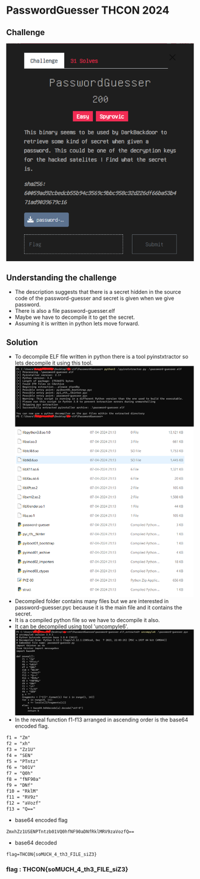 # PasswordGuesser THCON 2024

## Challenge
![password-guesser](passwordguesser.png)

## Understanding the challenge
- The description suggests that there is a secret hidden in the source code of the password-guesser and secret is given when we give password.
- There is also a file password-guesser.elf
- Maybe we have to decompile it to get the secret.
- Assuming it is written in python lets move forward.

## Solution
- To decompile ELF file written in python there is a tool pyinstxtractor so lets decompile it using this tool.
![decompiler-output](pyinstxtractor.png)
![dcompiled](dcompiled.png)
- Decompiled folder contains many files but we are interested in password-guesser.pyc because it is the main file and it contains the secret.
- It is a compiled python file so we have to decompile it also.
- It can be decompiled using tool 'uncompyle6'.
![flag](flag.png)
- In the reveal function f1-f13 arranged in ascending order is the base64 encoded flag.
```
f1 = "Zm"
f2 = "xh"
f3 = "Zz1U"
f4 = "SEN"
f5 = "PTntz"
f6 = "b01V"
f7 = "Q0h"
f8 = "fNF90a"
f9 = "DNf"
f10 = "RklM"
f11 = "RV9z"
f12 = "aVozf"
f13 = "Q=="
```

- base64 encoded flag
```
ZmxhZz1USENPTntzb01VQ0hfNF90aDNfRklMRV9zaVozfQ==
```

- base64 decoded
```
flag=THCON{soMUCH_4_th3_FILE_siZ3}
```

### flag : THCON{soMUCH_4_th3_FILE_siZ3}